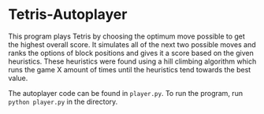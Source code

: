 # Tetris-Autoplayer

This program plays Tetris by choosing the optimum move possible to get the highest overall score. It simulates all of the next two possible moves and ranks the options of block positions and gives it a score based on the given heuristics. These heuristics were found using a hill climbing algorithm which runs the game X amount of times until the heuristics tend towards the best value.

The autoplayer code can be found in `player.py`. To run the program, run `python player.py` in the directory.
